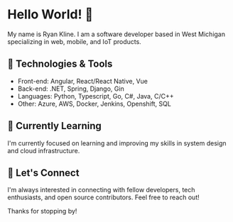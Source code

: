 # Hello World! 👋

My name is Ryan Kline. I am a software developer based in West Michigan specializing in web, mobile, and IoT products.

## 🔧 Technologies & Tools

- Front-end: Angular, React/React Native, Vue
- Back-end: .NET, Spring, Django, Gin
- Languages: Python, Typescript, Go, C#, Java, C/C++
- Other: Azure, AWS, Docker, Jenkins, Openshift, SQL

## 🌱 Currently Learning

I'm currently focused on learning and improving my skills in system design and cloud infrastructure.

## 🤝 Let's Connect

I'm always interested in connecting with fellow developers, tech enthusiasts, and open source contributors. Feel free to reach out!

Thanks for stopping by!
